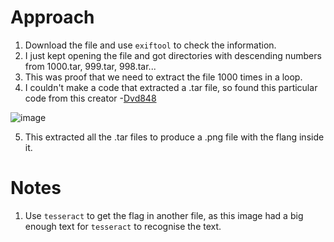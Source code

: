 # Approach

1. Download the file and use `exiftool` to check the information.
2. I just kept opening the file and got directories with descending numbers from 1000.tar, 999.tar, 998.tar...
3. This was proof that we need to extract the file 1000 times in a loop.
4. I couldn't make a code that extracted a .tar file, so found this particular code from this creator  -[Dvd848](https://github.com/Dvd848/CTFs/blob/master/2019_picoCTF/like1000.md)

![image](https://github.com/user-attachments/assets/91e33ee9-664d-464f-b7ff-6bdcc637c163)


5. This extracted all the .tar files to produce a .png file with the flang inside it.

# Notes

1. Use `tesseract` to get the flag in another file, as this image had a big enough text for `tesseract` to recognise the text.
